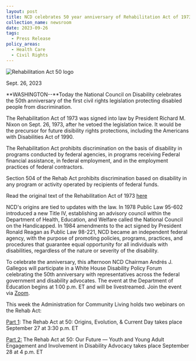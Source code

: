 ```yaml
---
layout: post
title: NCD celebrates 50 year anniversary of Rehabilitation Act of 1973
collection_name: newsroom
date: 2023-09-26
tags:
  - Press Release
policy_areas:
  - Health Care
  - Civil Rights
---
```


![Rehabilitation Act 50 logo](https://74.118.245.87/sites/default/files/Rehabilitation_Act_50_logo_sm.png)

Sept. 26, 2023

**WASHINGTON--**Today the National Council on Disability celebrates the 50th anniversary of the first civil rights legislation protecting disabled people from discrimination.

The Rehabilitation Act of 1973 was signed into law by President Richard M. Nixon on Sept. 26, 1973, after he vetoed the legislation twice. It would be the precursor for future disibility rights protections, including the Americans with Disabilities Act of 1990.

The Rehabilitation Act prohibits discrimination on the basis of disability in programs conducted by federal agencies, in programs receiving Federal financial assistance, in federal employment, and in the employment practices of federal contractors.

Section 504 of the Rehab Act prohibits discrimination based on disability in any program or activity operated by recipients of federal funds.

Read the original text of the Rehabilitation Act of 1973 [here](https://www.eeoc.gov/rehabilitation-act-1973-original-text)

NCD's origins are tied to updates with the law. In 1978 Public Law 95-602 introduced a new Title IV, establishing an advisory council within the Department of Health, Education, and Welfare called the National Council on the Handicapped. In 1984 amendments to the act signed by President Ronald Reagan as Public Law 98-221, NCD became an independent federal agency, with the purpose of promoting policies, programs, practices, and procedures that guarantee equal opportunity for all individuals with disabilities, regardless of the nature or severity of the disability.

To celebrate the anniversary, this afternoon NCD Chairman Andrés J. Gallegos will participate in a White House Disability Policy Forum celebrating the 50th anniversary with representatives across the federal government and disability advocates. The event at the Department of Education begins at 1:00 p.m. ET and will be livestreamed. Join the event via [Zoom](https://ed-gov.zoomgov.com/j/1610601239?pwd=YlMvNHZKbW5kZ3pUeDRuYVcrby9VQT09).

This week the Administration for Community Living holds two webinars on the Rehab Act:

[Part 1](https://us06web.zoom.us/meeting/register/tZUvf-GrrDsqG9GPO2NYZhr0xWQ_iN28bV-H#/registration): The Rehab Act at 50: Origins, Evolution, & Current Day takes place September 27 at 3:30 p.m. ET

[Part 2:](https://us06web.zoom.us/meeting/register/tZYof-2qqDsuHNamWCb7RvFaXClXYzlvgZqa#/registration) The Rehab Act at 50: Our Future — Youth and Young Adult Engagement and Involvement in Disability Advocacy takes place September 28 at 4 p.m. ET
